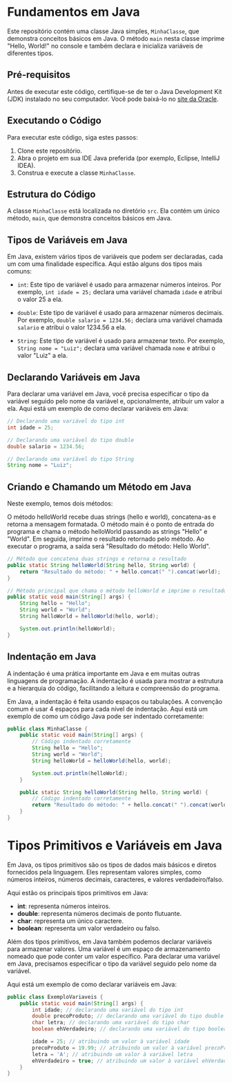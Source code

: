 # Fundamentos em Java

Este repositório contém uma classe Java simples, `MinhaClasse`, que demonstra conceitos básicos em Java. O método `main` nesta classe imprime "Hello, World!" no console e também declara e inicializa variáveis de diferentes tipos.

## Pré-requisitos

Antes de executar este código, certifique-se de ter o Java Development Kit (JDK) instalado no seu computador. Você pode baixá-lo no [site da Oracle](https://www.oracle.com/java/technologies/javase-jdk11-downloads.html).

## Executando o Código

Para executar este código, siga estes passos:

1. Clone este repositório.
2. Abra o projeto em sua IDE Java preferida (por exemplo, Eclipse, IntelliJ IDEA).
3. Construa e execute a classe `MinhaClasse`.

## Estrutura do Código

A classe `MinhaClasse` está localizada no diretório `src`. Ela contém um único método, `main`, que demonstra conceitos básicos em Java.

## Tipos de Variáveis em Java

Em Java, existem vários tipos de variáveis que podem ser declaradas, cada um com uma finalidade específica. Aqui estão alguns dos tipos mais comuns:

- `int`: Este tipo de variável é usado para armazenar números inteiros. Por exemplo, `int idade = 25;` declara uma variável chamada `idade` e atribui o valor 25 a ela.

- `double`: Este tipo de variável é usado para armazenar números decimais. Por exemplo, `double salario = 1234.56;` declara uma variável chamada `salario` e atribui o valor 1234.56 a ela.

- `String`: Este tipo de variável é usado para armazenar texto. Por exemplo, `String nome = "Luiz";` declara uma variável chamada `nome` e atribui o valor "Luiz" a ela.

## Declarando Variáveis em Java

Para declarar uma variável em Java, você precisa especificar o tipo da variável seguido pelo nome da variável e, opcionalmente, atribuir um valor a ela. Aqui está um exemplo de como declarar variáveis em Java:

```java
// Declarando uma variável do tipo int
int idade = 25;

// Declarando uma variável do tipo double
double salario = 1234.56;

// Declarando uma variável do tipo String
String nome = "Luiz";
```

## Criando e Chamando um Método em Java

Neste exemplo, temos dois métodos:

O método helloWorld recebe duas strings (hello e world), concatena-as e retorna a mensagem formatada.
O método main é o ponto de entrada do programa e chama o método helloWorld passando as strings "Hello" e "World". Em seguida, imprime o resultado retornado pelo método.
Ao executar o programa, a saída será "Resultado do método: Hello World".

```java
// Método que concatena duas strings e retorna o resultado
public static String helloWorld(String hello, String world) {
    return "Resultado do método: " + hello.concat(" ").concat(world);
}

// Método principal que chama o método helloWorld e imprime o resultado
public static void main(String[] args) {
    String hello = "Hello";
    String world = "World";
    String helloWorld = helloWorld(hello, world);

    System.out.println(helloWorld);
}
```

## Indentação em Java

A indentação é uma prática importante em Java e em muitas outras linguagens de programação. A indentação é usada para mostrar a estrutura e a hierarquia do código, facilitando a leitura e compreensão do programa.

Em Java, a indentação é feita usando espaços ou tabulações. A convenção comum é usar 4 espaços para cada nível de indentação. Aqui está um exemplo de como um código Java pode ser indentado corretamente:

```java
public class MinhaClasse {
    public static void main(String[] args) {
        // Código indentado corretamente
        String hello = "Hello";
        String world = "World";
        String helloWorld = helloWorld(hello, world);

        System.out.println(helloWorld);
    }

    public static String helloWorld(String hello, String world) {
        // Código indentado corretamente
        return "Resultado do método: " + hello.concat(" ").concat(world);
    }
}
```

# Tipos Primitivos e Variáveis em Java

Em Java, os tipos primitivos são os tipos de dados mais básicos e diretos fornecidos pela linguagem. Eles representam valores simples, como números inteiros, números decimais, caracteres, e valores verdadeiro/falso.

Aqui estão os principais tipos primitivos em Java:

- **int**: representa números inteiros.
- **double**: representa números decimais de ponto flutuante.
- **char**: representa um único caractere.
- **boolean**: representa um valor verdadeiro ou falso.

Além dos tipos primitivos, em Java também podemos declarar variáveis para armazenar valores. Uma variável é um espaço de armazenamento nomeado que pode conter um valor específico. Para declarar uma variável em Java, precisamos especificar o tipo da variável seguido pelo nome da variável.

Aqui está um exemplo de como declarar variáveis em Java:

```java
public class ExemploVariaveis {
    public static void main(String[] args) {
        int idade; // declarando uma variável do tipo int
        double precoProduto; // declarando uma variável do tipo double
        char letra; // declarando uma variável do tipo char
        boolean ehVerdadeiro; // declarando uma variável do tipo boolean

        idade = 25; // atribuindo um valor à variável idade
        precoProduto = 19.99; // atribuindo um valor à variável precoProduto
        letra = 'A'; // atribuindo um valor à variável letra
        ehVerdadeiro = true; // atribuindo um valor à variável ehVerdadeiro
    }
}
```
